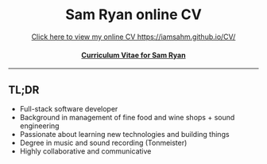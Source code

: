  <h1 align="center">Sam Ryan online CV</h1>

<p align="center">
<a href="https://iamsahm.github.io/CV/">
Click here to view my online CV
https://iamsahm.github.io/CV/
<h4 align="center">Curriculum Vitae for Sam Ryan </h4>
</a>
</p>

---

## TL;DR

-   Full-stack software developer
-   Background in management of fine food and wine shops + sound engineering
-   Passionate about learning new technologies and building things
-   Degree in music and sound recording (Tonmeister)
-   Highly collaborative and communicative
